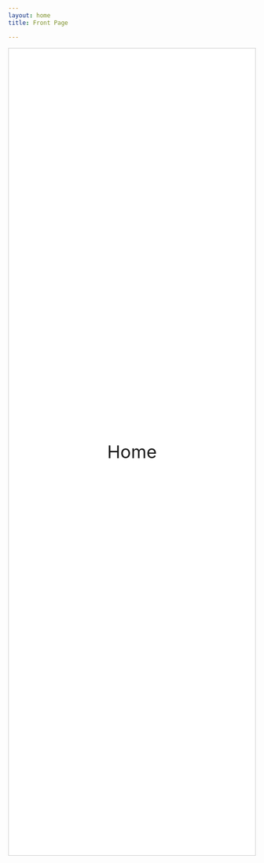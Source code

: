 ```yaml
---
layout: home
title: Front Page

---
```


<div style="border: 1px solid #ccc; padding: 20vh 1em; background-color: white; font-size: 36px; text-align: center; margin: 0 0 1em;">Home</div>

<!-- <ul>
{% for post in site.posts %}
  <li><span style="text-transform: capitalize;">{{ post.section }}</span>: <a href="{{ post.url | prepend: site.baseurl }}">{{ post.title }}</a></li>
{% endfor %}
</ul> -->
